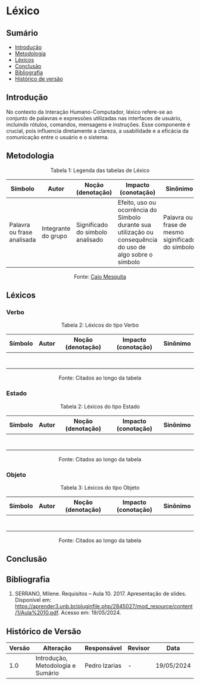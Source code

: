 # Léxico

## Sumário
* [Introdução](#Introdução)
* [Metodologia](#Metodologia)
* [Léxicos](#Léxicos)
* [Conclusão](#Conclusão)
* [Bibliografia](#Bibliografia)
* [Histórico de versão](#Histórico-de-versão)

## Introdução
No contexto da Interação Humano-Computador, léxico refere-se ao conjunto de palavras e expressões utilizadas nas interfaces de usuário, incluindo rótulos, comandos, mensagens e instruções. Esse componente é crucial, pois influencia diretamente a clareza, a usabilidade e a eficácia da comunicação entre o usuário e o sistema. 
## Metodologia

<center>

Tabela 1: Legenda das tabelas de Léxico

|Símbolo|Autor|Noção (denotação)|Impacto (conotação)|Sinônimo|
|-|-|-|-|-|
|Palavra ou frase analisada |Integrante do grupo|Significado do símbolo analisado|Efeito, uso ou ocorrência do Símbolo durante sua utilização ou consequência do uso de algo sobre o símbolo|Palavra ou frase de mesmo siginificado do símbolo|

Fonte: [Caio Mesquita]()


</center>

## Léxicos

### Verbo

<center>
Tabela 2: Léxicos do tipo Verbo

|Símbolo|Autor|Noção (denotação)|Impacto (conotação)|Sinônimo|
|-|-|-|-|-|
| | | | | |
| | | | | |
| | | | | |
| | | | | |
| | | | | |
| | | | | |
| | | | | |

Fonte: Citados ao longo da tabela
</center>

### Estado

<center>
Tabela 2: Léxicos do tipo Estado

|Símbolo|Autor|Noção (denotação)|Impacto (conotação)|Sinônimo|
|-|-|-|-|-|
| | | | | |
| | | | | |
| | | | | |
| | | | | |
| | | | | |
| | | | | |
| | | | | |

Fonte: Citados ao longo da tabela
</center>

### Objeto

<center>
Tabela 3: Léxicos do tipo Objeto

|Símbolo|Autor|Noção (denotação)|Impacto (conotação)|Sinônimo|
|-|-|-|-|-|
| | | | | |
| | | | | |
| | | | | |
| | | | | |
| | | | | |
| | | | | |
| | | | | |

Fonte: Citados ao longo da tabela
</center>

## Conclusão

## Bibliografia
1. SERRANO, Milene. Requisitos – Aula 10. 2017. Apresentação de slides. Disponível em: https://aprender3.unb.br/pluginfile.php/2845027/mod_resource/content/1/Aula%2010.pdf. Acesso em: 19/05/2024.
   
## Histórico de Versão

| Versão | Alteração | Responsável | Revisor | Data |
| - | - | - | - | - |
| 1.0 |   Introdução, Metodologia e Sumário  |  Pedro Izarias   |  -   |  19/05/2024   |
